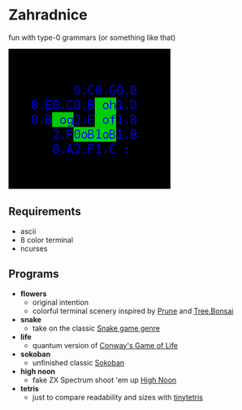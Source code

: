 # Zahradnice

fun with type-0 grammars (or something like that)

![life](res/life.png)

## Requirements

* ascii
* 8 color terminal
* ncurses

## Programs

* **flowers**
  * original intention
  * colorful terminal scenery inspired by [Prune](https://apps.apple.com/us/app/prune/id972319818) and [Tree.Bonsai](https://store.steampowered.com/app/875240/Tree_Bonsai/)
* **snake**
  * take on the classic [Snake game genre](https://en.wikipedia.org/wiki/Snake_(video_game_genre))
* **life**
  * quantum version of [Conway's Game of Life](https://en.wikipedia.org/wiki/Conway%27s_Game_of_Life)
* **sokoban**
  * unfinished classic [Sokoban](https://en.wikipedia.org/wiki/Sokoban)
* **high noon**
  * fake ZX Spectrum shoot 'em up [High Noon](https://spectrumcomputing.co.uk/entry/2315/ZX-Spectrum/High_Noon)
* **tetris**
  * just to compare readability and sizes with [tinytetris](https://github.com/taylorconor/tinytetris)

